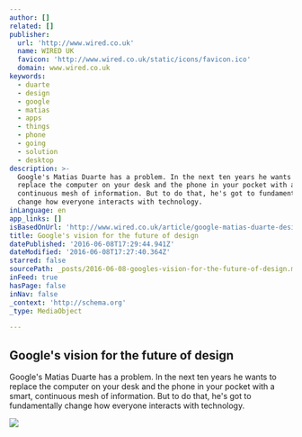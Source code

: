 ```yaml
---
author: []
related: []
publisher:
  url: 'http://www.wired.co.uk'
  name: WIRED UK
  favicon: 'http://www.wired.co.uk/static/icons/favicon.ico'
  domain: www.wired.co.uk
keywords:
  - duarte
  - design
  - google
  - matias
  - apps
  - things
  - phone
  - going
  - solution
  - desktop
description: >-
  Google's Matias Duarte has a problem. In the next ten years he wants to
  replace the computer on your desk and the phone in your pocket with a smart,
  continuous mesh of information. But to do that, he's got to fundamentally
  change how everyone interacts with technology.
inLanguage: en
app_links: []
isBasedOnUrl: 'http://www.wired.co.uk/article/google-matias-duarte-design-interview'
title: Google's vision for the future of design
datePublished: '2016-06-08T17:29:44.941Z'
dateModified: '2016-06-08T17:27:40.364Z'
starred: false
sourcePath: _posts/2016-06-08-googles-vision-for-the-future-of-design.md
inFeed: true
hasPage: false
inNav: false
_context: 'http://schema.org'
_type: MediaObject

---
```

<article style=""><h1>Google's vision for the future of design</h1><p>Google's Matias Duarte has a problem. In the next ten years he wants to replace the computer on your desk and the phone in your pocket with a smart, continuous mesh of information. But to do that, he's got to fundamentally change how everyone interacts with technology.</p><img src="http://wi-images.condecdn.net/image/EqOW5grM6zE/crop/1020" /></article>